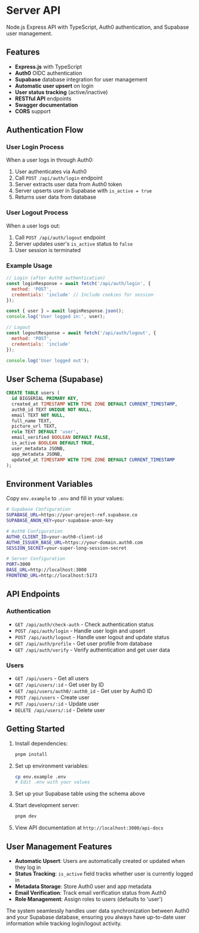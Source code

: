 # Server API

Node.js Express API with TypeScript, Auth0 authentication, and Supabase user management.

## Features

- **Express.js** with TypeScript
- **Auth0** OIDC authentication
- **Supabase** database integration for user management
- **Automatic user upsert** on login
- **User status tracking** (active/inactive)
- **RESTful API** endpoints
- **Swagger documentation**
- **CORS** support

## Authentication Flow

### User Login Process

When a user logs in through Auth0:

1. User authenticates via Auth0
2. Call `POST /api/auth/login` endpoint
3. Server extracts user data from Auth0 token
4. Server upserts user in Supabase with `is_active = true`
5. Returns user data from database

### User Logout Process

When a user logs out:

1. Call `POST /api/auth/logout` endpoint
2. Server updates user's `is_active` status to `false`
3. User session is terminated

### Example Usage

```javascript
// Login (after Auth0 authentication)
const loginResponse = await fetch('/api/auth/login', {
  method: 'POST',
  credentials: 'include' // Include cookies for session
});

const { user } = await loginResponse.json();
console.log('User logged in:', user);

// Logout
const logoutResponse = await fetch('/api/auth/logout', {
  method: 'POST',
  credentials: 'include'
});

console.log('User logged out');
```

## User Schema (Supabase)

```sql
CREATE TABLE users (
  id BIGSERIAL PRIMARY KEY,
  created_at TIMESTAMP WITH TIME ZONE DEFAULT CURRENT_TIMESTAMP,
  auth0_id TEXT UNIQUE NOT NULL,
  email TEXT NOT NULL,
  full_name TEXT,
  picture_url TEXT,
  role TEXT DEFAULT 'user',
  email_verified BOOLEAN DEFAULT FALSE,
  is_active BOOLEAN DEFAULT TRUE,
  user_metadata JSONB,
  app_metadata JSONB,
  updated_at TIMESTAMP WITH TIME ZONE DEFAULT CURRENT_TIMESTAMP
);
```

## Environment Variables

Copy `env.example` to `.env` and fill in your values:

```bash
# Supabase Configuration
SUPABASE_URL=https://your-project-ref.supabase.co
SUPABASE_ANON_KEY=your-supabase-anon-key

# Auth0 Configuration
AUTH0_CLIENT_ID=your-auth0-client-id
AUTH0_ISSUER_BASE_URL=https://your-domain.auth0.com
SESSION_SECRET=your-super-long-session-secret

# Server Configuration
PORT=3000
BASE_URL=http://localhost:3000
FRONTEND_URL=http://localhost:5173
```

## API Endpoints

### Authentication

- `GET /api/auth/check-auth` - Check authentication status
- `POST /api/auth/login` - Handle user login and upsert
- `POST /api/auth/logout` - Handle user logout and update status
- `GET /api/auth/profile` - Get user profile from database
- `GET /api/auth/verify` - Verify authentication and get user data

### Users

- `GET /api/users` - Get all users
- `GET /api/users/:id` - Get user by ID
- `GET /api/users/auth0/:auth0_id` - Get user by Auth0 ID
- `POST /api/users` - Create user
- `PUT /api/users/:id` - Update user
- `DELETE /api/users/:id` - Delete user

## Getting Started

1. Install dependencies:
   ```bash
   pnpm install
   ```

2. Set up environment variables:
   ```bash
   cp env.example .env
   # Edit .env with your values
   ```

3. Set up your Supabase table using the schema above

4. Start development server:
   ```bash
   pnpm dev
   ```

5. View API documentation at `http://localhost:3000/api-docs`

## User Management Features

- **Automatic Upsert**: Users are automatically created or updated when they log in
- **Status Tracking**: `is_active` field tracks whether user is currently logged in
- **Metadata Storage**: Store Auth0 user and app metadata
- **Email Verification**: Track email verification status from Auth0
- **Role Management**: Assign roles to users (defaults to 'user')

The system seamlessly handles user data synchronization between Auth0 and your Supabase database, ensuring you always have up-to-date user information while tracking login/logout activity. 